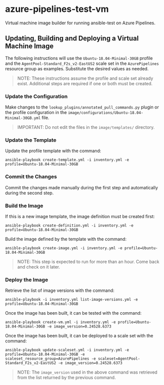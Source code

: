 # azure-pipelines-test-vm
Virtual machine image builder for running ansible-test on Azure Pipelines.

## Updating, Building and Deploying a Virtual Machine Image

The following instructions will use the ``Ubuntu-18.04-Minimal-30GB`` profile and the ``AgentPool-Standard_F2s_v2-EastUS2`` scale set in the ``AzurePipelines`` resource group as examples.
Substitute the desired values as needed.

> NOTE: These instructions assume the profile and scale set already exist.
> Additional steps are required if one or both must be created.

### Update the Configuration

Make changes to the ``lookup_plugins/annotated_pull_commands.py`` plugin or the profile configuration in the ``image/configurations/Ubuntu-18.04-Minimal-30GB.yml`` file.

> IMPORTANT: Do not edit the files in the ``image/templates/`` directory.
 
### Update the Template

Update the profile template with the command:

``
ansible-playbook create-template.yml -i inventory.yml -e profile=Ubuntu-18.04-Minimal-30GB
``

### Commit the Changes

Commit the changes made manually during the first step and automatically during the second step.

### Build the Image

If this is a new image template, the image definition must be created first:

``
ansible-playbook create-definition.yml -i inventory.yml -e profile=Ubuntu-18.04-Minimal-30GB
``

Build the image defined by the template with the command:

``
ansible-playbook create-image.yml -i inventory.yml -e profile=Ubuntu-18.04-Minimal-30GB
``

> NOTE: This step is expected to run for more than an hour. Come back and check on it later.

### Deploy the Image

Retrieve the list of image versions with the command:

``
ansible-playbook -i inventory.yml list-image-versions.yml -e profile=Ubuntu-18.04-Minimal-30GB
``

Once the image has been built, it can be tested with the command:

```
ansible-playbook create-vm.yml -i inventory.yml -e profile=Ubuntu-18.04-Minimal-30GB -e image_version=0.24528.6373
```

Once the image has been built, it can be deployed to a scale set with the command:

``
ansible-playbook update-scaleset.yml -i inventory.yml -e profile=Ubuntu-18.04-Minimal-30GB -e scaleset_resource_group=AzurePipelines -e scaleset=AgentPool-Standard_F2s_v2-EastUS2 -e image_version=0.24528.6373
``

> NOTE: The ``image_version`` used in the above command was retrieved from the list returned by the previous command.
